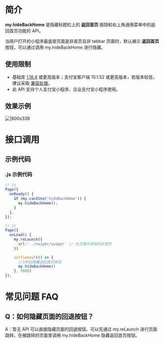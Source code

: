 # 简介

**my.hideBackHome** 是隐藏标题栏上的 **返回首页** 按钮和右上角通用菜单中的返回首页功能的 API。

当用户打开的小程序最底层页面是非首页且非 tabbar 页面时，默认展示 **返回首页** 按钮，可以通过调用 my.hideBackHome 进行隐藏。

## 使用限制

- 基础库 [1.16.4](https://opendocs.alipay.com/mini/framework/lib) 或更高版本；支付宝客户端 10.1.52 或更高版本，若版本较低，建议采取 [兼容处理](https://opendocs.alipay.com/mini/framework/compatibility)。
- 此 API 支持个人支付宝小程序、企业支付宝小程序使用。

## 效果示例

![|600x338](https://cdn.nlark.com/yuque/0/2021/png/179989/1624617388445-56a25e52-e70c-4899-bd62-dea1a8cc24fe.png#align=left&display=inline&height=338&margin=%5Bobject%20Object%5D&name=f663e0473f32d0a8514999ced6d8e65d.png&originHeight=720&originWidth=1280&size=52052&status=done&style=none&width=600)

# 接口调用

## 示例代码

### .js 示例代码

```javascript
//.js
Page({
  onReady() {
    if (my.canIUse('hideBackHome')) {
      my.hideBackHome();
    }
  },
});
```

```javascript
//.js
Page({
  onLoad() {
    my.reLaunch({
      url:'../swiper/swiper' // 在页面中添加的非首页
    })

    setTimeout(() => {
      //5秒后隐藏返回首页按钮
      my.hideBackHome()
    }, 5000)
});
```

# 常见问题 FAQ

## Q：如何隐藏页面的回退按钮？

A：暂无 API 可以直接隐藏页面的回退按钮。可以先通过 my.reLaunch 进行页面跳转，在被跳转的页面里调用 my.hideBackHome 隐藏返回首页按钮。
